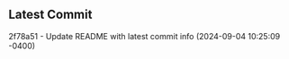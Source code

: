
## Latest Commit
2f78a51 - Update README with latest commit info (2024-09-04 10:25:09 -0400) <Yunxi-Zhou>
